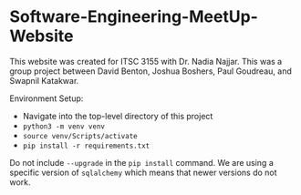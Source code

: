 # Software-Engineering-MeetUp-Website

This website was created for ITSC 3155 with Dr. Nadia Najjar. This was a group project between David Benton, Joshua Boshers, Paul Goudreau, and Swapnil Katakwar.  
  
Environment Setup:

* Navigate into the top-level directory of this project
* `python3 -m venv venv`
* `source venv/Scripts/activate`
* `pip install -r requirements.txt`

Do not include `--upgrade` in the `pip install` command. We are using a specific version of `sqlalchemy` which means that newer versions do not work.
